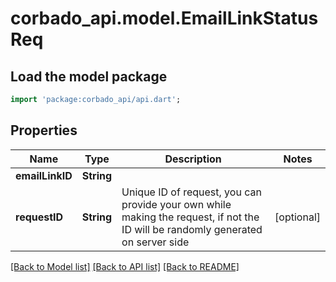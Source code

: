 # corbado_api.model.EmailLinkStatusReq

## Load the model package
```dart
import 'package:corbado_api/api.dart';
```

## Properties
Name | Type | Description | Notes
------------ | ------------- | ------------- | -------------
**emailLinkID** | **String** |  | 
**requestID** | **String** | Unique ID of request, you can provide your own while making the request, if not the ID will be randomly generated on server side | [optional] 

[[Back to Model list]](../README.md#documentation-for-models) [[Back to API list]](../README.md#documentation-for-api-endpoints) [[Back to README]](../README.md)


